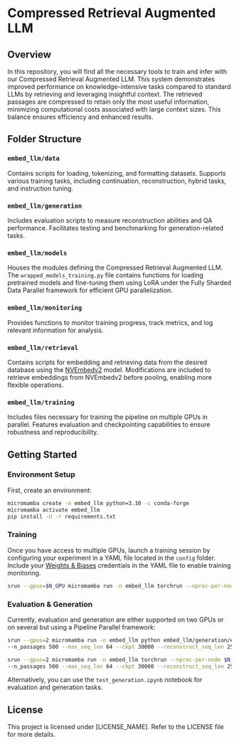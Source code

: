 # Compressed Retrieval Augmented LLM

## Overview
In this repository, you will find all the necessary tools to train and infer with our Compressed Retrieval Augmented LLM. This system demonstrates improved performance on knowledge-intensive tasks compared to standard LLMs by retrieving and leveraging insightful context. The retrieved passages are compressed to retain only the most useful information, minimizing computational costs associated with large context sizes. This balance ensures efficiency and enhanced results.

## Folder Structure

### `embed_llm/data`
Contains scripts for loading, tokenizing, and formatting datasets. Supports various training tasks, including continuation, reconstruction, hybrid tasks, and instruction tuning.

### `embed_llm/generation`
Includes evaluation scripts to measure reconstruction abilities and QA performance. Facilitates testing and benchmarking for generation-related tasks.

### `embed_llm/models`
Houses the modules defining the Compressed Retrieval Augmented LLM. The `wrapped_models_training.py` file contains functions for loading pretrained models and fine-tuning them using LoRA under the Fully Sharded Data Parallel framework for efficient GPU parallelization.

### `embed_llm/monitoring`
Provides functions to monitor training progress, track metrics, and log relevant information for analysis.

### `embed_llm/retrieval`
Contains scripts for embedding and retrieving data from the desired database using the [NVEmbedv2](https://arxiv.org/abs/2405.17428) model. Modifications are included to retrieve embeddings from NVEmbedv2 before pooling, enabling more flexible operations.

### `embed_llm/training`
Includes files necessary for training the pipeline on multiple GPUs in parallel. Features evaluation and checkpointing capabilities to ensure robustness and reproducibility.

## Getting Started

### Environment Setup
First, create an environment:

```bash
micromamba create -n embed_llm python=3.10 -c conda-forge
micromamba activate embed_llm
pip install -U -r requirements.txt
```

### Training
Once you have access to multiple GPUs, launch a training session by configuring your experiment in a YAML file located in the `config` folder. Include your [Weights & Biases](https://wandb.ai/site/) credentials in the YAML file to enable training monitoring.

```bash
srun --gpus=$N_GPU micromamba run -n embed_llm torchrun --nproc-per-node $N_GPUS --master_port $MASTER_PORT -m train config/experiments/debug_pretrain.yaml
```

### Evaluation & Generation
Currently, evaluation and generation are either supported on two GPUs or on several but using a Pipeline Parallel framework:

```bash
srun --gpus=2 micromamba run -n embed_llm python embed_llm/generation/evaluation.py --run_name $RUN_NAME --eval_reconstruction --out_file results/eval_QA_reconstruct.jsonl \
--n_passages 500 --max_seq_len 64 --ckpt 30000 --reconstruct_seq_len 256 --multi_passages 3
```

```bash
srun --gpus=2 micromamba run -n embed_llm torchrun --nproc-per-node $N_GPUS --master_port $MASTER_PORT  embed_llm/generation/evaluation.py --run_name $RUN_NAME --eval_reconstruction --out_file results/eval_QA_reconstruct.jsonl \
--n_passages 500 --max_seq_len 64 --ckpt 30000 --reconstruct_seq_len 256 --multi_passages 3
```

Alternatively, you can use the `test_generation.ipynb` notebook for evaluation and generation tasks.

## License
This project is licensed under [LICENSE_NAME]. Refer to the LICENSE file for more details.
